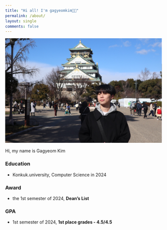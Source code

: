 ```yaml
---
title: "Hi all! I'm gagyeomkim👋🏻"
permalink: /about/
layout: single
comments: false
---
```


<img src="../images/about/profile.jpg" alt="profile" style="zoom: 50%;" />

Hi, my name is Gagyeom Kim

### **Education**

- Konkuk.university, Computer Science in 2024

### **Award**

- the 1st semester of 2024, **Dean’s List**

### **GPA**

- 1st semester of 2024, **1st place grades - 4.5/4.5**



